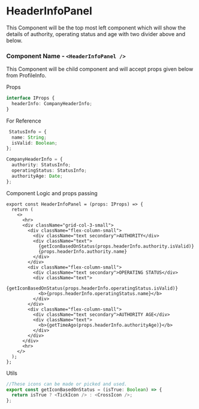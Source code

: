 # HeaderInfoPanel

This Component will be the top most left component which will show the details of authority, operating status and age with two divider above and below.

### Component Name - `<HeaderInfoPanel />`

This Component will be child component and will accept props given below from ProfileInfo.

Props

```ts
interface IProps {
  headerInfo: CompanyHeaderInfo;
}
```

For Reference

```ts
 StatusInfo = {
  name: String;
  isValid: Boolean;
};

CompanyHeaderInfo = {
  authority: StatusInfo;
  operatingStatus: StatusInfo;
  authorityAge: Date;
};
```

Component Logic and props passing

```tsx
export const HeaderInfoPanel = (props: IProps) => {
  return (
    <>
      <hr>
      <div className="grid-col-3-small">
        <div className="flex-column-small">
          <div className="text secondary">AUTHORITY</div>
          <div className="text">
            {getIconBasedOnStatus(props.headerInfo.authority.isValid)}
            {props.headerInfo.authority.name}
          </div>
        </div>
        <div className="flex-column-small">
          <div className="text secondary">OPERATING STATUS</div>
          <div className="text">
            {getIconBasedOnStatus(props.headerInfo.operatingStatus.isValid)}
            <b>{props.headerInfo.operatingStatus.name}</b>
          </div>
        </div>
        <div className="flex-column-small">
          <div className="text secondary">AUTHORITY AGE</div>
          <div className="text">
            <b>{getTimeAgo(props.headerInfo.authorityAge)}</b>
          </div>
        </div>
      </div>
      <hr>
    </>
  );
};
```

Utils

```ts
//These icons can be made or picked and used.
export const getIconBasedOnStatus = (isTrue: Boolean) => {
  return isTrue ? <TickIcon /> : <CrossIcon />;
};
```
